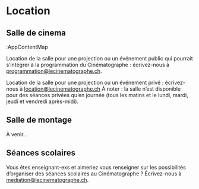# Location

## Salle de cinema

:AppContentMap

Location de la salle pour une projection ou un événement public qui pourrait s’intégrer à la programmation du Cinématographe : écrivez-nous à programmation@lecinematographe.ch.

Location de la salle pour une projection ou un événement privé : écrivez-nous à location@lecinematographe.ch
À noter : la salle n’est disponible pour des séances privées qu’en journée (tous les matins et le lundi, mardi, jeudi et vendredi après-midi).

## Salle de montage
À venir...

## Séances scolaires
Vous êtes enseignant-exs et aimeriez vous renseigner sur les possibilités d’organiser des séances scolaires au Cinématographe ? Écrivez-nous à mediation@lecinematographe.ch.
